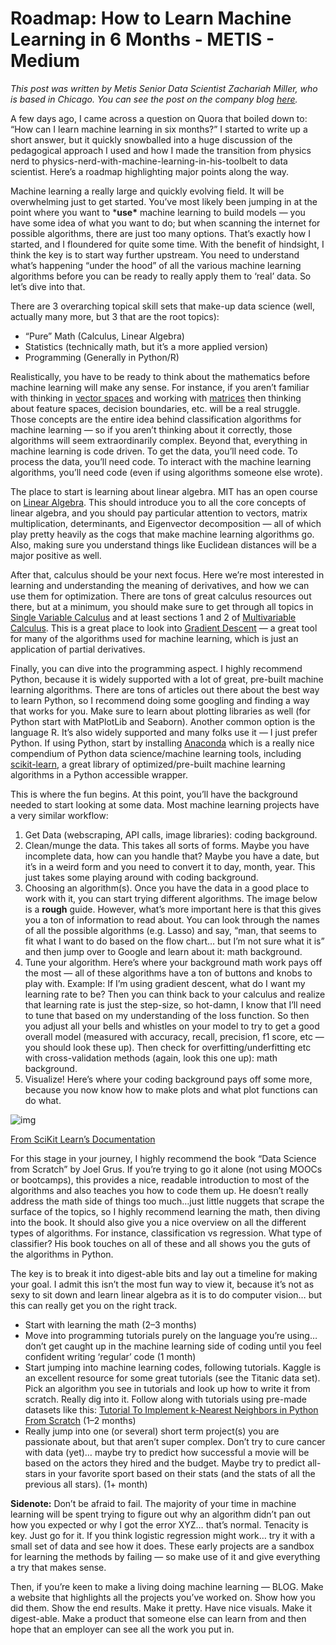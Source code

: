 # Roadmap: How to Learn Machine Learning in 6 Months - METIS - Medium

*This post was written by Metis Senior Data Scientist Zachariah Miller, who is based in Chicago. You can see the post on the company blog* [*here*](https://www.thisismetis.com/blog/how-to-learn-machine-learning-in-6-months)*.*

A few days ago, I came across a question on Quora that boiled down to: “How can I learn machine learning in six months?” I started to write up a short answer, but it quickly snowballed into a huge discussion of the pedagogical approach I used and how I made the transition from physics nerd to physics-nerd-with-machine-learning-in-his-toolbelt to data scientist. Here’s a roadmap highlighting major points along the way.

Machine learning a really large and quickly evolving field. It will be overwhelming just to get started. You’ve most likely been jumping in at the point where you want to ***use\*** machine learning to build models — you have some idea of what you want to do; but when scanning the internet for possible algorithms, there are just too many options. That’s exactly how I started, and I floundered for quite some time. With the benefit of hindsight, I think the key is to start way further upstream. You need to understand what’s happening “under the hood” of all the various machine learning algorithms before you can be ready to really apply them to ‘real’ data. So let’s dive into that.

There are 3 overarching topical skill sets that make-up data science (well, actually many more, but 3 that are the root topics):

- “Pure” Math (Calculus, Linear Algebra)
- Statistics (technically math, but it’s a more applied version)
- Programming (Generally in Python/R)

Realistically, you have to be ready to think about the mathematics before machine learning will make any sense. For instance, if you aren’t familiar with thinking in [vector spaces](https://en.wikipedia.org/wiki/Vector_space) and working with [matrices](https://en.wikipedia.org/wiki/Matrix_(mathematics)) then thinking about feature spaces, decision boundaries, etc. will be a real struggle. Those concepts are the entire idea behind classification algorithms for machine learning — so if you aren’t thinking about it correctly, those algorithms will seem extraordinarily complex. Beyond that, everything in machine learning is code driven. To get the data, you’ll need code. To process the data, you’ll need code. To interact with the machine learning algorithms, you’ll need code (even if using algorithms someone else wrote).

The place to start is learning about linear algebra. MIT has an open course on [Linear Algebra](https://ocw.mit.edu/courses/mathematics/18-06-linear-algebra-spring-2010/video-lectures/). This should introduce you to all the core concepts of linear algebra, and you should pay particular attention to vectors, matrix multiplication, determinants, and Eigenvector decomposition — all of which play pretty heavily as the cogs that make machine learning algorithms go. Also, making sure you understand things like Euclidean distances will be a major positive as well.

After that, calculus should be your next focus. Here we’re most interested in learning and understanding the meaning of derivatives, and how we can use them for optimization. There are tons of great calculus resources out there, but at a minimum, you should make sure to get through all topics in [Single Variable Calculus](https://ocw.mit.edu/courses/mathematics/18-01-single-variable-calculus-fall-2006/video-lectures/) and at least sections 1 and 2 of [Multivariable Calculus](https://ocw.mit.edu/courses/mathematics/18-02sc-multivariable-calculus-fall-2010/index.htm). This is a great place to look into [Gradient Descent](https://en.wikipedia.org/wiki/Gradient_descent) — a great tool for many of the algorithms used for machine learning, which is just an application of partial derivatives.

Finally, you can dive into the programming aspect. I highly recommend Python, because it is widely supported with a lot of great, pre-built machine learning algorithms. There are tons of articles out there about the best way to learn Python, so I recommend doing some googling and finding a way that works for you. Make sure to learn about plotting libraries as well (for Python start with MatPlotLib and Seaborn). Another common option is the language R. It’s also widely supported and many folks use it — I just prefer Python. If using Python, start by installing [Anaconda](https://docs.continuum.io/anaconda/) which is a really nice compendium of Python data science/machine learning tools, including [scikit-learn](http://scikit-learn.org/stable/), a great library of optimized/pre-built machine learning algorithms in a Python accessible wrapper.

This is where the fun begins. At this point, you’ll have the background needed to start looking at some data. Most machine learning projects have a very similar workflow:

1. Get Data (webscraping, API calls, image libraries): coding background.
2. Clean/munge the data. This takes all sorts of forms. Maybe you have incomplete data, how can you handle that? Maybe you have a date, but it’s in a weird form and you need to convert it to day, month, year. This just takes some playing around with coding background.
3. Choosing an algorithm(s). Once you have the data in a good place to work with it, you can start trying different algorithms. The image below is a **rough** guide. However, what’s more important here is that this gives you a ton of information to read about. You can look through the names of all the possible algorithms (e.g. Lasso) and say, “man, that seems to fit what I want to do based on the flow chart… but I’m not sure what it is” and then jump over to Google and learn about it: math background.
4. Tune your algorithm. Here’s where your background math work pays off the most — all of these algorithms have a ton of buttons and knobs to play with. Example: If I’m using gradient descent, what do I want my learning rate to be? Then you can think back to your calculus and realize that learning rate is just the step-size, so hot-damn, I know that I’ll need to tune that based on my understanding of the loss function. So then you adjust all your bells and whistles on your model to try to get a good overall model (measured with accuracy, recall, precision, f1 score, etc — you should look these up). Then check for overfitting/underfitting etc with cross-validation methods (again, look this one up): math background.
5. Visualize! Here’s where your coding background pays off some more, because you now know how to make plots and what plot functions can do what.

![img](https://miro.medium.com/max/60/0*dh64A_UgAcVN99mc.png?q=20)

[From SciKit Learn’s Documentation](http://scikit-learn.org/stable/tutorial/machine_learning_map/)

For this stage in your journey, I highly recommend the book “Data Science from Scratch” by Joel Grus. If you’re trying to go it alone (not using MOOCs or bootcamps), this provides a nice, readable introduction to most of the algorithms and also teaches you how to code them up. He doesn’t really address the math side of things too much…just little nuggets that scrape the surface of the topics, so I highly recommend learning the math, then diving into the book. It should also give you a nice overview on all the different types of algorithms. For instance, classification vs regression. What type of classifier? His book touches on all of these and all shows you the guts of the algorithms in Python.

The key is to break it into digest-able bits and lay out a timeline for making your goal. I admit this isn’t the most fun way to view it, because it’s not as sexy to sit down and learn linear algebra as it is to do computer vision… but this can really get you on the right track.

- Start with learning the math (2–3 months)
- Move into programming tutorials purely on the language you’re using… don’t get caught up in the machine learning side of coding until you feel confident writing ‘regular’ code (1 month)
- Start jumping into machine learning codes, following tutorials. Kaggle is an excellent resource for some great tutorials (see the Titanic data set). Pick an algorithm you see in tutorials and look up how to write it from scratch. Really dig into it. Follow along with tutorials using pre-made datasets like this: [Tutorial To Implement k-Nearest Neighbors in Python From Scratch](http://machinelearningmastery.com/tutorial-to-implement-k-nearest-neighbors-in-python-from-scratch/) (1–2 months)
- Really jump into one (or several) short term project(s) you are passionate about, but that aren’t super complex. Don’t try to cure cancer with data (yet)… maybe try to predict how successful a movie will be based on the actors they hired and the budget. Maybe try to predict all-stars in your favorite sport based on their stats (and the stats of all the previous all stars). (1+ month)

**Sidenote:** Don’t be afraid to fail. The majority of your time in machine learning will be spent trying to figure out why an algorithm didn’t pan out how you expected or why I got the error XYZ… that’s normal. Tenacity is key. Just go for it. If you think logistic regression might work… try it with a small set of data and see how it does. These early projects are a sandbox for learning the methods by failing — so make use of it and give everything a try that makes sense.

Then, if you’re keen to make a living doing machine learning — BLOG. Make a website that highlights all the projects you’ve worked on. Show how you did them. Show the end results. Make it pretty. Have nice visuals. Make it digest-able. Make a product that someone else can learn from and then hope that an employer can see all the work you put in.



